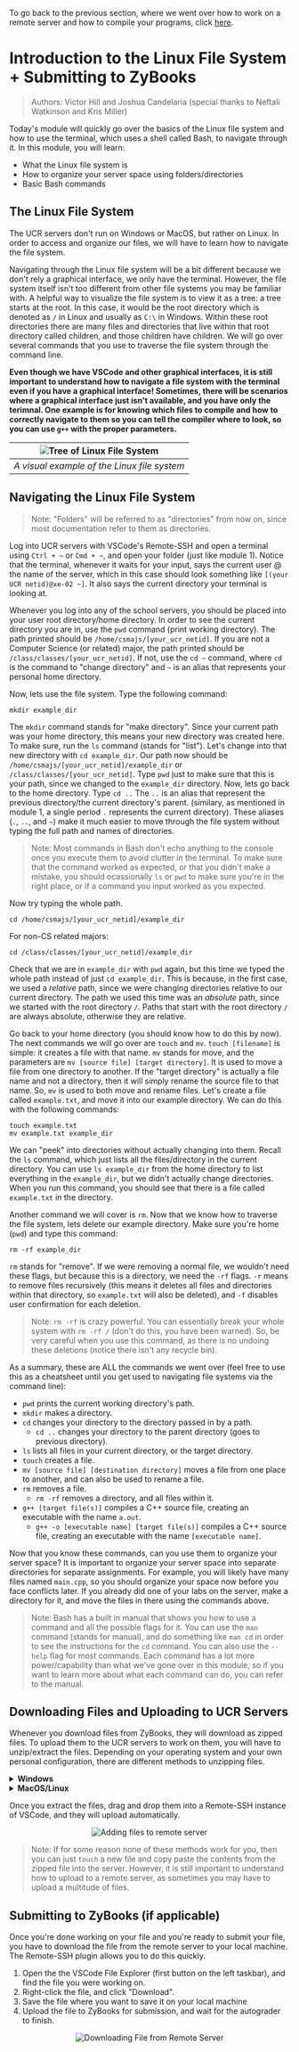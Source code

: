 To go back to the previous section, where we went over how to work on a remote server and how to compile your programs, click [here](../first-program/).

# Introduction to the Linux File System + Submitting to ZyBooks

> Authors: Victor Hill and Joshua Candelaria (special thanks to Neftali Watkinson and Kris Miller)

Today's module will quickly go over the basics of the Linux file system and how to use the terminal, which uses a shell called Bash, to navigate through it. In this module, you will learn:

* What the Linux file system is
* How to organize your server space using folders/directories
* Basic Bash commands

## The Linux File System

The UCR servers don't run on Windows or MacOS, but rather on Linux. In order to access and organize our files, we will have to learn how to navigate the file system.

Navigating through the Linux file system will be a bit different because we don't rely a graphical interface, we only have the terminal. However, the file system itself isn't too different from other file systems you may be familiar with. A helpful way to visualize the file system is to view it as a tree: a tree starts at the root. In this case, it would be the root directory which is denoted as `/` in Linux and usually as `C:\` in Windows. Within these root directories there are many files and directories that live within that root directory called children, and those children have children. We will go over several commands that you use to traverse the file system through the command line.

**Even though we have VSCode and other graphical interfaces, it is still important to understand how to navigate a file system with the terminal even if you have a graphical interface! Sometimes, there will be scenarios where a graphical interface just isn't available, and you have only the terimnal. One example is for knowing which files to compile and how to correctly navigate to them so you can tell the compiler where to look, so you can use `g++` with the proper parameters.**

|![Tree of Linux File System](images/linuxfilesystem.png)|
|:--:|
| *A visual example of the Linux file system* |

## Navigating the Linux File System

> Note: "Folders" will be referred to as "directories" from now on, since most documentation refer to them as directories.

Log into UCR servers with VSCode's Remote-SSH and open a terminal using `Ctrl + ~` or `Cmd + ~`, and open your folder (just like module 1). Notice that the terminal, whenever it waits for your input, says the current user @ the name of the server, which in this case should look something like `[(your UCR netid)@xe-02 ~]`. It also says the current directory your terminal is looking at.

Whenever you log into any of the school servers, you should be placed into your user root directory/home directory. In order to see the current directory you are in, use the `pwd` command (print working directory). The path printed should be `/home/csmajs/[your_ucr_netid]`. If you are not a Computer Science (or related) major, the path printed should be `/class/classes/[your_ucr_netid]`. If not, use the `cd ~` command, where `cd` is the command to "change directory" and `~` is an alias that represents your personal home directory.

Now, lets use the file system. Type the following command:

``` mkdir example_dir ```

The `mkdir` command stands for "make directory". Since your current path was your home directory, this means your new directory was created here. To make sure, run the `ls` command (stands for "list"). Let's change into that new directory with `cd example_dir`. Our path now should be `/home/csmajs/[your_ucr_netid]/example_dir` or `/class/classes/[your_ucr_netid]`. Type `pwd` just to make sure that this is your path, since we changed to the `example_dir` directory. Now, lets go back to the home directory. Type `cd ..` The `..` is an alias that represent the previous directory/the current directory's parent. (similary, as mentioned in module 1, a single period `.` represents the current directory). These aliases (`.`, `..`, and `~`) make it much easier to move through the file system without typing the full path and names of directories.

> Note: Most commands in Bash don't echo anything to the console once you execute them to avoid clutter in the terminal. To make sure that the command worked as expected, or that you didn't make a mistake, you should ocassionally `ls` or `pwd` to make sure you're in the right place, or if a command you input worked as you expected.

Now try typing the whole path.

```cd /home/csmajs/[your_ucr_netid]/example_dir```

For non-CS related majors:

```cd /class/classes/[your_ucr_netid]/example_dir```

Check that we are in `example_dir` with `pwd` again, but this time we typed the whole path instead of just `cd example_dir`. This is because, in the first case, we used a *relative* path, since we were changing directories relative to our current directory. The path we used this time was an *absolute* path, since we started with the root directory `/`. Paths that start with the root directory `/` are always absolute, otherwise they are relative.

Go back to your home directory (you should know how to do this by now). The next commands we will go over are `touch` and `mv`. `touch [filename]` is simple: it creates a file with that name. `mv` stands for move, and the parameters are `mv [source file] [target directory]`. It is used to move a file from one directory to another. If the "target directory" is actually a file name and not a directory, then it will simply rename the source file to that name. So, `mv` is used to both move and rename files. Let's create a file called `example.txt`, and move it into our example directory. We can do this with the following commands:

```
touch example.txt
mv example.txt example_dir
```

We can "peek" into directories without actually changing into them. Recall the `ls` command, which just lists all the files/directory in the current directory. You can use `ls example_dir` from the home directory to list everything in the `example_dir`, but we didn't actually change directories. When you run this command, you should see that there is a file called `example.txt` in the directory.

Another command we will cover is `rm`. Now that we know how to traverse the file system, lets delete our example directory. Make sure you're home (`pwd`) and type this command:

``` rm -rf example_dir ```

`rm` stands for "remove". If we were removing a normal file, we wouldn't need these flags, but because this is a directory, we need the `-rf` flags. `-r` means to remove files recursively (this means it deletes all files and directories within that directory, so `example.txt` will also be deleted), and `-f` disables user confirmation for each deletion.

> Note: `rm -rf` is crazy powerful. You can essentially break your whole system with `rm -rf /` (don't do this, you have been warned). So, be very careful when you use this command, as there is no undoing these deletions (notice there isn't any recycle bin).

As a summary, these are ALL the commands we went over (feel free to use this as a cheatsheet until you get used to navigating file systems via the command line):

* `pwd` prints the current working directory's path.
* `mkdir` makes a directory.
* `cd` changes your directory to the directory passed in by a path.
    * `cd ..` changes your directory to the parent directory (goes to previous directory).
* `ls` lists all files in your current directory, or the target directory.
* `touch` creates a file.
* `mv [source file] [destination directory]` moves a file from one place to another, and can also be used to rename a file.
* `rm` removes a file.
    * `rm -rf` removes a directory, and all files within it.
* `g++ [target file(s)]` compiles a C++ source file, creating an executable with the name `a.out`.
    * `g++ -o [executable name] [target file(s)]` compiles a C++ source file, creating an executable with the name `[executable name]`.

Now that you know these commands, can you use them to organize your server space? It is important to organize your server space into separate directories for separate assignments. For example, you will likely have many files named `main.cpp`, so you should organize your space now before you face conflicts later. If you already did one of your labs on the server, make a directory for it, and move the files in there using the commands above.

> Note: Bash has a built in manual that shows you how to use a command and all the possible flags for it. You can use the `man` command (stands for manual), and do something like `man cd` in order to see the instructions for the `cd` command. You can also use the `--help` flag for most commands. Each command has a lot more power/capability than what we've gone over in this module, so if you want to learn more about what each command can do, you can refer to the manual.

## Downloading Files and Uploading to UCR Servers

Whenever you download files from ZyBooks, they will download as zipped files. To upload them to the UCR servers to work on them, you will have to unzip/extract the files. Depending on your operating system and your own personal configuration, there are different methods to unzipping files. 

<details>
<summary><b>Windows</b></summary>

When you download from ZyBooks, the `.zip` file should be in your Downloads folder.

1. Find the folder in your Downloads folder **OR** drag it onto your desktop.
2. Right click the file, and click "Extract all". Click "Extract"
3. The files should be in a folder in the same folder you extracted the zip file in.

<p align= "center">
    <img src="images/extract.gif" alt="Unzipping on Windows">
</p>

</details>

<details>
<summary><b>MacOS/Linux</b></summary>

When you download from ZyBooks, the `.zip` file should be in your Downloads directory. Open your terminal and run the following commands:

```
cd Downloads
unzip [name of lab]
```

The unzipped file(s) will be in the Downloads folder.

> Note: If you do not want to unzip directly into your Downloads directory, then you can use the destination flag `-d`. This means the command you would run would be `unzip [name of lab] -d [destination directory]`

</details>

Once you extract the files, drag and drop them into a Remote-SSH instance of VSCode, and they will upload automatically.

<p align="center">
    <img src="images/downloadingfiles.gif" alt="Adding files to remote server">
</p>

> Note: If for some reason none of these methods work for you, then you can just `touch` a new file and copy paste the contents from the zipped file into the server. However, it is still important to understand how to upload to a remote server, as sometimes you may have to upload a multitude of files.

## Submitting to ZyBooks (if applicable)

Once you're done working on your file and you're ready to submit your file, you have to download the file from the remote server to your local machine. The Remote-SSH plugin allows you to do this quickly.

1. Open the the VSCode File Explorer (first button on the left taskbar), and find the file you were working on.
2. Right-click the file, and click "Download".
3. Save the file where you want to save it on your local machine
4. Upload the file to ZyBooks for submission, and wait for the autograder to finish.

<p align="center">
      <img src="images/downloadfile.gif" alt="Downloading File from Remote Server">
</p>
